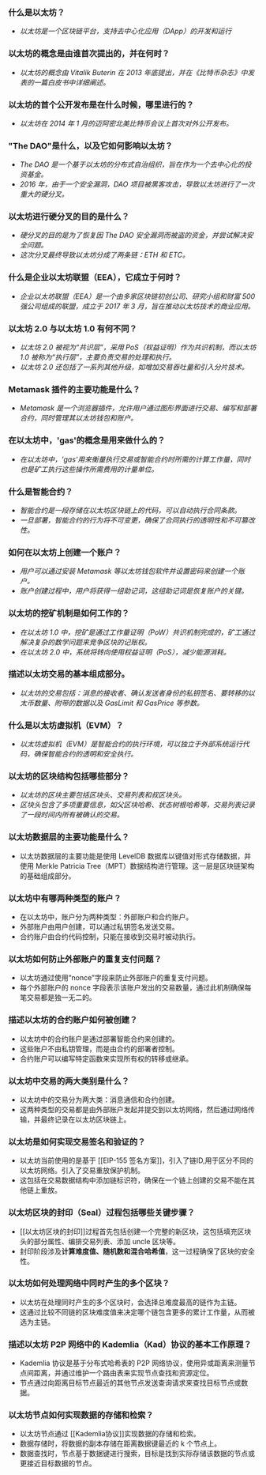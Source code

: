### **什么是以太坊？**


- _以太坊是一个区块链平台，支持去中心化应用（DApp）的开发和运行_

### **以太坊的概念是由谁首次提出的，并在何时？**


- _以太坊的概念由 Vitalik Buterin 在 2013 年底提出，并在《比特币杂志》中发表的一篇白皮书中详细阐述。_

### **以太坊的首个公开发布是在什么时候，哪里进行的？**


- _以太坊在 2014 年 1 月的迈阿密北美比特币会议上首次对外公开发布。_

### **"The DAO"是什么，以及它如何影响以太坊？**


- _The DAO 是一个基于以太坊的分布式自治组织，旨在作为一个去中心化的投资基金。_
- _2016 年，由于一个安全漏洞，DAO 项目被黑客攻击，导致以太坊进行了一次重大的硬分叉。_

### **以太坊进行硬分叉的目的是什么？**


- _硬分叉的目的是为了恢复因 The DAO 安全漏洞而被盗的资金，并尝试解决安全问题。_
- _这次分叉最终导致以太坊分成了两条链：ETH 和 ETC。_

### **什么是企业以太坊联盟（EEA），它成立于何时？**


- _企业以太坊联盟（EEA）是一个由多家区块链初创公司、研究小组和财富 500 强公司组成的联盟，成立于 2017 年 3 月，旨在推动以太坊技术的商业应用。_

### **以太坊 2.0 与以太坊 1.0 有何不同？**


- _以太坊 2.0 被视为“共识层”，采用 PoS（权益证明）作为共识机制，而以太坊 1.0 被称为“执行层”，主要负责交易的处理和执行。_
- _以太坊 2.0 还包括了一系列其他升级，如增加交易吞吐量和引入分片技术。_

### **Metamask 插件的主要功能是什么？**


- _Metamask 是一个浏览器插件，允许用户通过图形界面进行交易、编写和部署合约，同时管理其以太坊钱包和账户。_

### **在以太坊中，'gas'的概念是用来做什么的？**


- _在以太坊中，'gas'用来衡量执行交易或智能合约时所需的计算工作量，同时也是矿工执行这些操作所需费用的计量单位。_

### **什么是智能合约？**


- _智能合约是一段存储在以太坊区块链上的代码，可以自动执行合同条款。_
- _一旦部署，智能合约的行为将不可变更，确保了合同执行的透明性和不可篡改性。_

### **如何在以太坊上创建一个账户？**


- _用户可以通过安装 Metamask 等以太坊钱包软件并设置密码来创建一个账户。_
- _账户创建过程中，用户将获得一组助记词，这组助记词是恢复账户的关键。_

### **以太坊的挖矿机制是如何工作的？**


- _在以太坊 1.0 中，挖矿是通过工作量证明（PoW）共识机制完成的，矿工通过解决复杂的数学问题来竞争区块的记账权。_
- _在以太坊 2.0 中，系统将转向使用权益证明（PoS），减少能源消耗。_

### **描述以太坊交易的基本组成部分。**


- _以太坊的交易包括：消息的接收者、确认发送者身份的私钥签名、要转移的以太币数量、附带的数据以及 GasLimit 和 GasPrice 等参数。_

### **什么是以太坊虚拟机（EVM）？**


- _以太坊虚拟机（EVM）是智能合约的执行环境，可以独立于外部系统运行代码，确保智能合约的透明和安全执行。_

### **以太坊的区块结构包括哪些部分？**


- _以太坊的区块主要包括区块头、交易列表和叔区块头。_
- _区块头包含了多项重要信息，如父区块哈希、状态树根哈希等，交易列表记录了一段时间内所有被确认的交易。_

### 以太坊数据层的主要功能是什么？


- 以太坊数据层的主要功能是使用 LevelDB 数据库以键值对形式存储数据，并使用 Merkle Patricia Tree（MPT）数据结构进行管理。这一层是区块链架构的基础组成部分。

### 以太坊中有哪两种类型的账户？


- 在以太坊中，账户分为两种类型：外部账户和合约账户。
- 外部账户由用户创建，可以通过私钥签名发送交易。
- 合约账户由合约代码控制，只能在接收到交易时被动执行。

### 以太坊如何防止外部账户的重复支付问题？


- 以太坊通过使用“nonce”字段来防止外部账户的重复支付问题。
- 每个外部账户的 nonce 字段表示该账户发出的交易数量，通过此机制确保每笔交易都是独一无二的。

### 描述以太坊的合约账户如何被创建？


- 以太坊中的合约账户是通过部署智能合约来创建的。
- 这些账户不由私钥管理，而是由合约的部署者控制。
- 合约账户可以编写特定函数来实现所有权的转移或继承。

### 以太坊中交易的两大类别是什么？


- 以太坊中的交易分为两大类：消息通信和合约创建。
- 这两种类型的交易都是由外部账户发起并提交到以太坊网络，然后通过网络传输，并最终记录在以太坊区块链上。

### 以太坊是如何实现交易签名和验证的？


- 以太坊当前使用的是基于 [[EIP-155 签名方案]]，引入了链ID,用于区分不同的以太坊网络。引入了交易重放保护机制。
- 这包括在交易数据结构中添加链标识符，确保在一个链上创建的交易不能在其他链上重放。

### 以太坊区块的封印（Seal）过程包括哪些关键步骤？


- [[以太坊区块的封印]]过程首先包括创建一个完整的新区块，这包括填充区块头的部分属性、编排交易列表、添加 uncle 区块等。
- 封印阶段涉及**计算难度值、随机数和混合哈希值**，这一过程确保了区块的安全性。

### 以太坊如何处理网络中同时产生的多个区块？


- 以太坊在处理同时产生的多个区块时，会选择总难度最高的链作为主链。
- 这通过比较不同链的区块难度值来决定哪个链包含更多的累计工作量，从而被选为主链。

### 描述以太坊 P2P 网络中的 Kademlia（Kad）协议的基本工作原理？


- Kademlia 协议是基于分布式哈希表的 P2P 网络协议，使用异或距离来测量节点间距离，并通过维护一个路由表来实现节点查找和资源定位。
- 节点通过向距离目标节点最近的其他节点发送查询请求来查找目标节点或数据。

### 以太坊节点如何实现数据的存储和检索？


- 以太坊节点通过 [[Kademlia协议]]实现数据的存储和检索。
- 数据存储时，将数据的副本存储在距离数据键最近的 k 个节点上。
- 数据查找时，节点基于数据键进行搜索，目标是找到实际存储该数据的节点或更接近目标数据的节点。